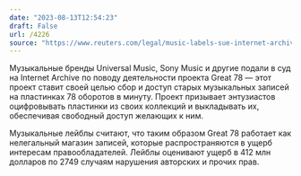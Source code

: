 ```yaml
---
date: "2023-08-13T12:54:23"
draft: False
url: /4226
source: "https://www.reuters.com/legal/music-labels-sue-internet-archive-over-digitized-record-collection-2023-08-12/"
---
```


Музыкальные бренды Universal Music, Sony Music и другие подали в суд на Internet Archive по поводу деятельности проекта Great 78 — этот проект ставит своей целью сбор и доступ старых музыкальных записей на пластинках 78 оборотов в минуту. Проект призывает энтузиастов оцифровывать пластинки из своих коллекций и выкладывать их, обеспечивая свободный доступ желающих к ним.

Музыкальные лейблы считают, что таким образом Great 78 работает как нелегальный магазин записей, которые распространяются в ущерб интересам правообладателей. Лейблы оценивают ущерб в 412 млн долларов по 2749 случаям нарушения авторских и прочих прав.
